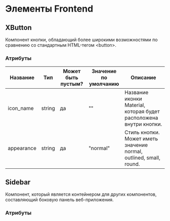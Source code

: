 # Элементы Frontend

## XButton
Компонент кнопки, обладающий более широкими возможностями по сравнению со стандартным HTML-тегом <button\>.
### Атрибуты
| Название | Тип     | Может быть пустым? | Значение по умолчанию | Описание |
| -------- | ------- | ---------- | --------------------- | -------- |
| icon_name | string  | да | "" | Название иконки Material, которая будет расположена внутри кнопки. |
| appearance | string | да | "normal" | Стиль кнопки. Может иметь значение normal, outlined, small, round.

## Sidebar
Компонент, который является контейнером для других компонентов, составляющий боковую панель веб-приложения.
### Атрибуты